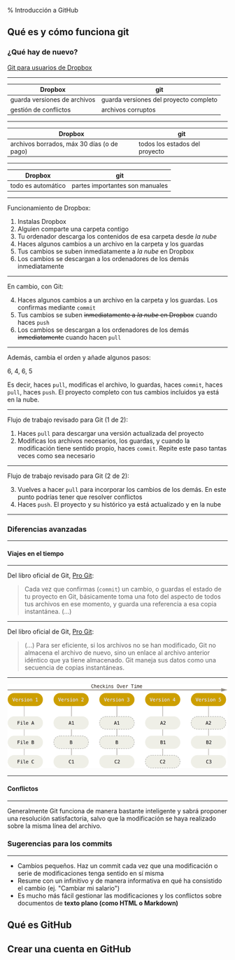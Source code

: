 % Introducción a GitHub

## Qué es y cómo funciona git

### ¿Qué hay de nuevo?

[Git para usuarios de Dropbox](git-para-usuarios-dropbox.md)

-------

Dropbox | git
--------|-----
guarda versiones de archivos | guarda versiones del proyecto completo
gestión de conflictos | archivos corruptos

--------

Dropbox | git
--------|-----
archivos borrados, máx 30 días (o de pago) | todos los estados del proyecto 

--------

Dropbox | git
--------|-----
todo es automático | partes importantes son manuales

-------

Funcionamiento de Dropbox:

1. Instalas Dropbox
2. Alguien comparte una carpeta contigo
3. Tu ordenador descarga los contenidos de esa carpeta desde _la nube_
4. Haces algunos cambios a un archivo en la carpeta y los guardas
5. Tus cambios se suben inmediatamente a _la nube_ en Dropbox
6. Los cambios se descargan a los ordenadores de los demás inmediatamente

----

En cambio, con Git:

4. Haces algunos cambios a un archivo en la carpeta y los guardas. Los confirmas mediante `commit`
5. Tus cambios se suben <del>inmediatamente a _la nube_ en Dropbox</del> cuando haces `push`
6. Los cambios se descargan a los ordenadores de los demás <del>inmediatamente</del> cuando hacen `pull`

---

Además, cambia el orden y añade algunos pasos:

6, 4, 6, 5

Es decir, haces `pull`, modificas el archivo, lo guardas, haces `commit`, haces `pull`, haces `push`. El proyecto completo con tus cambios incluidos ya está en la nube.

----

Flujo de trabajo revisado para Git (1 de 2):

1. Haces `pull` para descargar una versión actualizada del proyecto
2. Modificas los archivos necesarios, los guardas, y cuando la modificación tiene sentido propio, haces `commit`. Repite este paso tantas veces como sea necesario

---

Flujo de trabajo revisado para Git (2 de 2):

3. Vuelves a hacer `pull` para incorporar los cambios de los demás. En este punto podrías tener que resolver conflictos
4. Haces `push`. El proyecto y su histórico ya está actualizado y en la nube

---

### Diferencias avanzadas

----

#### Viajes en el tiempo

----

Del libro oficial de Git, [Pro Git](https://git-scm.com/book/es/v2/Inicio---Sobre-el-Control-de-Versiones-Fundamentos-de-Git):

>Cada vez que confirmas (`commit`) un cambio, o guardas el estado de tu proyecto en Git, básicamente toma una foto del aspecto de todos tus archivos en ese momento, y guarda una referencia a esa copia instantánea. (...)

---

Del libro oficial de Git, [Pro Git](https://git-scm.com/book/es/v2/Inicio---Sobre-el-Control-de-Versiones-Fundamentos-de-Git):

>(...) Para ser eficiente, si los archivos no se han modificado, Git no almacena el archivo de nuevo, sino un enlace al archivo anterior idéntico que ya tiene almacenado. Git maneja sus datos como una secuencia de copias instantáneas.

----

![Instantáneas](img/snapshots.png)

----

#### Conflictos 

----

Generalmente Git funciona de manera bastante inteligente y sabrá proponer una resolución satisfactoria, salvo que la modificación se haya realizado sobre la misma línea del archivo. 

### Sugerencias para los commits

----

- Cambios pequeños. Haz un commit cada vez que una modificación o serie de modificaciones tenga sentido en sí misma
- Resume con un infinitivo y de manera informativa en qué ha consistido el cambio (ej. "Cambiar mi salario")
- Es mucho más fácil gestionar las modificaciones y los conflictos sobre documentos de **texto plano (como HTML o Markdown)**



## Qué es GitHub

## Crear una cuenta en GitHub